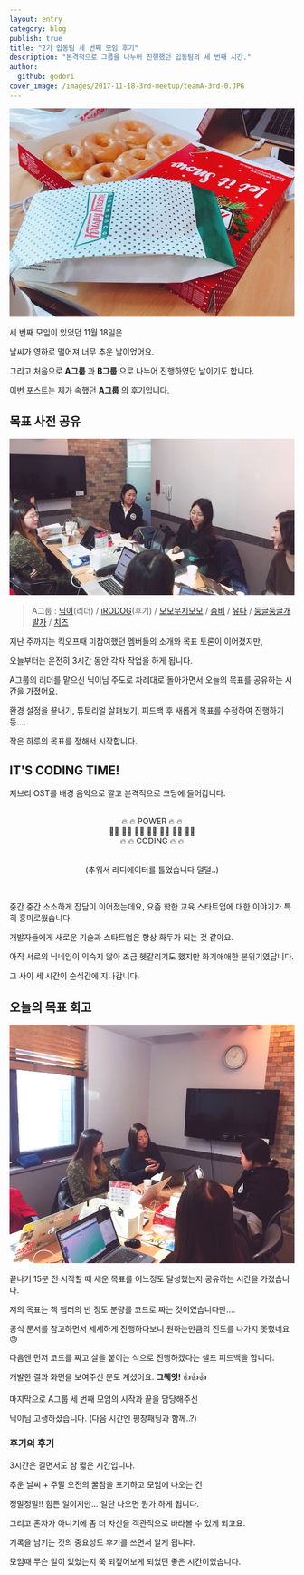```yaml
---
layout: entry
category: blog
publish: true
title: "2기 입동팀 세 번째 모임 후기"
description: "본격적으로 그룹을 나누어 진행했던 입동팀의 세 번째 시간."
author:
  github: godori
cover_image: /images/2017-11-18-3rd-meetup/teamA-3rd-0.JPG
---
```


![토마스님이 제공해주신 🍩크리스피 도넛🍩 과 함께:)](/images/2017-11-18-3rd-meetup/teamA-3rd-0.JPG )

세 번째 모임이 있었던 11월 18일은

날씨가 영하로 떨어져 너무 추운 날이었어요.

그리고 처음으로 **A그룹** 과 **B그룹** 으로 나누어 진행하였던 날이기도 합니다.

이번 포스트는 제가 속했던 **A그룹** 의 후기입니다.


## 목표 사전 공유  
![사전 목표 공유 타임](/images/2017-11-18-3rd-meetup/teamA-3rd-1.JPG)

>A그룹 : [닉이](/authors/ssm-lim)(리더) / [iRODOG](/authors/godori)(후기) / [모모무지모모](/authors/JJRomi)  / [숨비](/authors/bizuryu) / [유다](/authors/yuda110) / [둥글둥글개발자](/authors/ttaeyoung) / [치즈](/authors/sweetroute)

지난 주까지는 킥오프때 미참여했던 멤버들의 소개와 목표 토론이 이어졌지만,

오늘부터는 온전히 3시간 동안 각자 작업을 하게 됩니다.

A그룹의 리더를 맡으신 닉이님 주도로 차례대로 돌아가면서 오늘의 목표를 공유하는 시간을 가졌어요.

환경 설정을 끝내기, 튜토리얼 살펴보기, 피드백 후 새롭게 목표를 수정하여 진행하기 등....

작은 하루의 목표를 정해서 시작합니다.

## IT'S CODING TIME!

지브리 OST를 배경 음악으로 깔고 본격적으로 코딩에 들어갑니다.
<br>
<br>
<center>
🔥 🔥 POWER 🔥 🔥
<br>
 👩‍💻 👩‍💻 👩‍💻 👩‍💻 👩‍💻 👩‍💻 👩‍💻
<br>
🔥 🔥 CODING 🔥 🔥
<br><br>

(추워서 라디에이터를 틀었습니다 덜덜..)
</center>
<br>

중간 중간 소소하게 잡담이 이어졌는데요, 요즘 핫한 교육 스타트업에 대한 이야기가 특히 흥미로웠습니다.

개발자들에게 새로운 기술과 스타트업은 항상 화두가 되는 것 같아요.

아직 서로의 닉네임이 익숙지 않아 조금 헷갈리기도 했지만 화기애애한 분위기였답니다.

그 사이 세 시간이 순식간에 지나갑니다.


## 오늘의 목표 회고
![이번엔 반대 방향으로 돌아가며 회고 타임](/images/2017-11-18-3rd-meetup/teamA-3rd-2.JPG)

끝나기 15분 전 시작할 때 세운 목표를 어느정도 달성했는지 공유하는 시간을 가졌습니다.

저의 목표는 책 챕터의 반 정도 분량를 코드로 짜는 것이였습니다만....

공식 문서를 참고하면서 세세하게 진행하다보니 원하는만큼의 진도를 나가지 못했네요 😓

다음엔 먼저 코드를 짜고 살을 붙이는 식으로 진행하겠다는 셀프 피드백을 합니다.

개발한 결과 화면을 보여주신 분도 계셨어요. **그뤠잇!** 👍👍👍


마지막으로 A그룹 세 번째 모임의 시작과 끝을 담당해주신

닉이님 고생하셨습니다. (다음 시간엔 평창패딩과 함께..?)

### 후기의 후기

3시간은 길면서도 참 짧은 시간입니다.

추운 날씨 + 주말 오전의 꿀잠을 포기하고 모임에 나오는 건

정말정말!! 힘든 일이지만... 일단 나오면 뭔가 하게 됩니다.

그리고 혼자가 아니기에 좀 더 자신을 객관적으로 바라볼 수 있게 되고요.

기록을 남기는 것의 중요성도 후기를 쓰면서 알게 됩니다.

모임때 무슨 일이 있었는지 쭉 되짚어보게 되었던 좋은 시간이었습니다.

